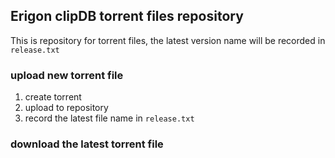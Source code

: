 ## Erigon clipDB torrent files repository

This is repository for torrent files, the latest version name will be recorded in `release.txt` 

### upload new torrent file

1. create torrent
2. upload to repository
3. record the latest file name in `release.txt`

### download the latest torrent file
